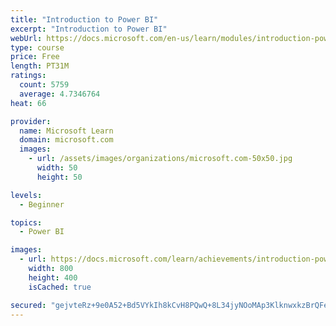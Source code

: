 ```yaml
---
title: "Introduction to Power BI"
excerpt: "Introduction to Power BI"
webUrl: https://docs.microsoft.com/en-us/learn/modules/introduction-power-bi/
type: course
price: Free
length: PT31M
ratings:
  count: 5759
  average: 4.7346764
heat: 66

provider:
  name: Microsoft Learn
  domain: microsoft.com
  images:
    - url: /assets/images/organizations/microsoft.com-50x50.jpg
      width: 50
      height: 50

levels:
  - Beginner

topics:
  - Power BI

images:
  - url: https://docs.microsoft.com/learn/achievements/introduction-power-bi-social.png
    width: 800
    height: 400
    isCached: true

secured: "gejvteRz+9e0A52+Bd5VYkIh8kCvH8PQwQ+8L34jyNOoMAp3KlknwxkzBrQFeWIW9mS/ArwvOUG+G1yvWEGrtC3jgDFCATUKp/mr1aq7zYWnqiy4l+tiP4RTooXch5Lzb2WHhQfemsPRuY603kFAkRGk9T7cuIElxgwBYPgadVDAxWN+yKhrbvm/ojPepXwu7snafSb90F/MrS+n92JFZmlK/ZEqmWMIvfJesbfRFKQdZifpzHO96tW9LqHcLOXHp/18KzNSQfms78YWAJnPSkW6QmcKhUAYlxcRRLeqo2S61ry247pLm9bLRrvETbPpI7FucZmNv4HwxcenexAAl/PehJEL418sDEn+GVhmsJXXy7nkf5TiH20vbgGftvXGu5dw6BPRM6RVbSwRrTlxpEQPGOKvuNlu3LVW3VLBz98=;cDlS3nKubkoc9UPOZbe/TA=="
---
```


